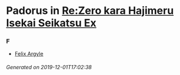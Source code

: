 # Padorus in [Re:Zero kara Hajimeru Isekai Seikatsu Ex](https://myanimelist.net/manga/95243/Re_Zero_kara_Hajimeru_Isekai_Seikatsu_Ex)

### F
* [Felix Argyle](https://github.com/shadow578/Project-Padoru/blob/master/table-of-contents/characters/FelixArgyle.md)

###### Generated on 2019-12-01T17:02:38
